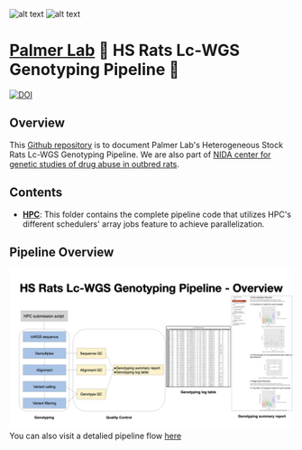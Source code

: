 ![alt text](https://secureservercdn.net/198.71.233.106/h9j.d46.myftpupload.com/wp-content/uploads/2019/09/palmerlab-logo.png)
![alt text](https://ratgenes.org/wp-content/uploads/2014/11/GWAS_1200x150pxBanner-01.png)
# [Palmer Lab](https://palmerlab.org/) :test_tube: HS Rats Lc-WGS Genotyping Pipeline :rat:
[![DOI](https://zenodo.org/badge/427465519.svg)](https://zenodo.org/badge/latestdoi/427465519)

## Overview
This [Github repository](https://github.com/Palmer-Lab-UCSD/HS-Rats-Genotyping-Pipeline) is to document Palmer Lab's Heterogeneous Stock Rats Lc-WGS Genotyping Pipeline. We are also part of [NIDA center for genetic studies of drug abuse in outbred rats](https://ratgenes.org).

## Contents
- **[HPC](HPC)**: This folder contains the complete pipeline code that utilizes HPC's different schedulers' array jobs feature to achieve parallelization.  

## Pipeline Overview
![](assets/pipeline_overview.png)
You can also visit a detalied pipeline flow [here](assets/HS_Rats_Lc-WGS_Genotyping_Pipeline_Design.pdf)
